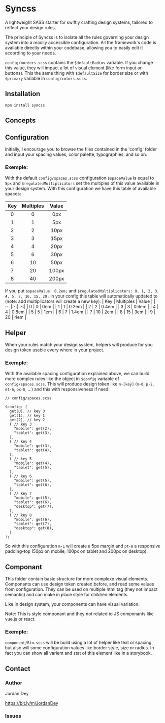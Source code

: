 # Syncss

A lightweight SASS starter for swiftly crafting design systems, tailored to reflect your design rules.

The principle of Syncss is to isolate all the rules governing your design system into a readily accessible configuration. All the framework's code is available directly within your codebase, allowing you to easily edit it according to your needs.

`config/borders.scss` contains the `$defaultRadius` variable. If you change this value, they will impact a lot of visual element (like form input or buttons). This the same thing with `$defaultSize` for border size or with `$primary` variable in `config/colors.scss`.

## Installation

```
npm install syncss
```

## Concepts



## Configuration

Initially, I encourage you to browse the files contained in the 'config' folder and input your spacing values, color palette, typographies, and so on.

### Exemple:
With ths default `config/spaces.scss` configuration `$spaceValue` is equal to `5px` and `$regulatedMultiplicators` set the multiples of this value available in your design system. With this configuration we have this table of available spaces:

| Key | Multiples | Value |
| :-: |:-:| :-:|
| 0 | 0 | 0px |
| 1 | 1 | 5px |
| 2 | 2 | 10px |
| 3 | 3 | 15px |
| 4 | 4 | 20px |
| 5 | 6 | 30px |
| 6 | 10 | 50px |
| 7 | 20 | 100px |
| 8 | 40 | 200px |

If you put `$spaceValue: 0.2em;` and `$regulatedMultiplicators: 0, 1, 2, 3, 4, 5, 7, 10, 15, 20;` in your config this table will automatically updated to (note: add multiplicators will create a new key):
| Key | Multiples | Value |
| :-: |:-:| :-:|
| 0 | 0 | 0em |
| 1 | 1 | 0.2em |
| 2 | 2 | 0.4em |
| 3 | 3 | 0.6em |
| 4 | 4 | 0.8em |
| 5 | 5 | 1em |
| 6 | 7 | 1.4em |
| 7 | 10 | 2em |
| 8 | 15 | 3em |
| 9 | 20 | 4em |

## Helper

When your rules match your design system, helpers will produce for you design token usable every where in your project.

### Exemple:
With the available spacing configuration explained above, we can build more complex rules like the object in `$config` variable of `config/spaces.scss`. This will produce design token like `m-[key]` (`m-0`, `p-2`, `mt-6`, `px-8`, ...) and this with responsiveness if need.

```
// config/spaces.scss

$config: (
  get(0), // key 0
  get(1), // key 1
  get(2), // key 2
  ( // key 3
    "mobile": get(2),
    "tablet": get(3),
  ),
  ( // key 4
    "mobile": get(3),
    "tablet": get(4),
  ),
  ( // key 5
    "mobile": get(4),
    "tablet": get(5),
  ),
  ( // key 6
    "mobile": get(5),
    "tablet": get(6),
  ),
  ( // key 7
    "mobile": get(5),
    "tablet": get(6),
    "desktop": get(7),
  ),
  ( // key 8
    "mobile": get(6),
    "tablet": get(7),
    "desktop": get(8),
  )
);
```

So with this configuration `m-1` will create a 5px margin and `pt-8` a responsive padding-top (50px on mobile, 100px on tablet and 200px on desktop).

## Componant

This folder contain basic structure for more complexe visual elements. Componants can use design token created before, and read some values from configuration. They can be used on multiple html tag (they not impact semantic) and can make in place style for children elements.

Like in design system, your components can have visual variation.

Note: This is style componant and they not related to JS componants like vue.js or react.

### Exemple:

`component/Btn.scss` will be build using a lot of helper like text or spacing, but also will some configuration values like border style, size or radius. In fact you can show all varient and stat of this element like in a storybook.

## Contact

### Author

Jordan Dey

https://bit.ly/m/JordanDey

### Issues